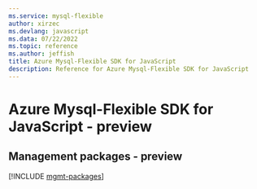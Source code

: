 ```yaml
---
ms.service: mysql-flexible
author: xirzec
ms.devlang: javascript
ms.data: 07/22/2022
ms.topic: reference
ms.author: jeffish
title: Azure Mysql-Flexible SDK for JavaScript
description: Reference for Azure Mysql-Flexible SDK for JavaScript
---
```

# Azure Mysql-Flexible SDK for JavaScript - preview

## Management packages - preview
[!INCLUDE [mgmt-packages](mysql-flexible-mgmt-index.md)]
